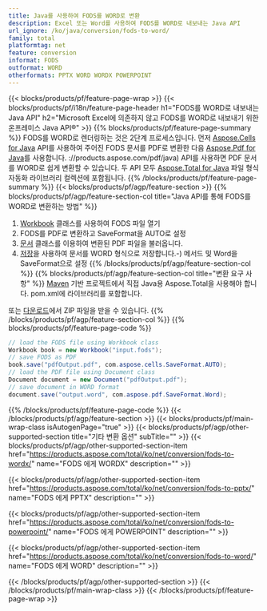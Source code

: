```yaml
---
title: Java를 사용하여 FODS를 WORD로 변환
description: Excel 또는 Word를 사용하여 FODS를 WORD로 내보내는 Java API
url_ignore: /ko/java/conversion/fods-to-word/
family: total
platformtag: net
feature: conversion
informat: FODS
outformat: WORD
otherformats: PPTX WORD WORDX POWERPOINT
---
```

{{< blocks/products/pf/feature-page-wrap >}}
{{< blocks/products/pf/i18n/feature-page-header h1="FODS를 WORD로 내보내는 Java API" h2="Microsoft Excel에 의존하지 않고 FODS를 WORD로 내보내기 위한 온프레미스 Java API&reg;" >}}
{{% blocks/products/pf/feature-page-summary %}}
FODS를 WORD로 렌더링하는 것은 2단계 프로세스입니다. 먼저 [Aspose.Cells for Java](https://products.aspose.com/cells/java) API를 사용하여 주어진 FODS 문서를 PDF로 변환한 다음 [Aspose.Pdf for Java](https://products.aspose.com/cells/java)를 사용합니다. ://products.aspose.com/pdf/java) API를 사용하면 PDF 문서를 WORD로 쉽게 변환할 수 있습니다. 두 API 모두 [Aspose.Total for Java](https://products.aspose.com/total/java/) 파일 형식 자동화 라이브러리 컬렉션에 포함됩니다.
{{% /blocks/products/pf/feature-page-summary  %}}
{{< blocks/products/pf/agp/feature-section >}}
{{% blocks/products/pf/agp/feature-section-col title="Java API를 통해 FODS를 WORD로 변환하는 방법" %}}
1. [Workbook](https://reference.aspose.com/cells/java/com.aspose.cells/Workbook) 클래스를 사용하여 FODS 파일 열기
2. FODS를 PDF로 변환하고 SaveFormat을 AUTO로 설정
3. [문서](https://reference.aspose.com/pdf/java/com.aspose.pdf/Document) 클래스를 이용하여 변환된 PDF 파일을 불러옵니다.
4. [저장](https://reference.aspose.com/pdf/java/com.aspose.pdf/Document#save-java.lang.String-com.aspose.pdf.SaveOptions)을 사용하여 문서를 WORD 형식으로 저장합니다.-) 메서드 및 Word을 SaveFormat으로 설정
{{% /blocks/products/pf/agp/feature-section-col %}}
{{% blocks/products/pf/agp/feature-section-col title="변환 요구 사항" %}}
[Maven](https://releases.aspose.com/total/java/) 기반 프로젝트에서 직접 Java용 Aspose.Total을 사용해야 합니다. pom.xml에 라이브러리를 포함합니다.

또는 [다운로드](https://releases.aspose.com/total/java)에서 ZIP 파일을 받을 수 있습니다.
{{% /blocks/products/pf/agp/feature-section-col %}}
{{% blocks/products/pf/feature-page-code %}}
```cs
// load the FODS file using Workbook class
Workbook book = new Workbook("input.fods");
// save FODS as PDF
book.save("pdfOutput.pdf", com.aspose.cells.SaveFormat.AUTO);
// load the PDF file using Document class
Document document = new Document("pdfOutput.pdf");
// save document in WORD format
document.save("output.word", com.aspose.pdf.SaveFormat.Word);  
```
{{% /blocks/products/pf/feature-page-code %}}
{{< /blocks/products/pf/agp/feature-section >}}
{{< blocks/products/pf/main-wrap-class isAutogenPage="true" >}}
{{< blocks/products/pf/agp/other-supported-section title="기타 변환 옵션" subTitle="" >}}
{{< blocks/products/pf/agp/other-supported-section-item href="https://products.aspose.com/total/ko/net/conversion/fods-to-wordx/" name="FODS 에게 WORDX" description="" >}}

{{< blocks/products/pf/agp/other-supported-section-item href="https://products.aspose.com/total/ko/net/conversion/fods-to-pptx/" name="FODS 에게 PPTX" description="" >}}

{{< blocks/products/pf/agp/other-supported-section-item href="https://products.aspose.com/total/ko/net/conversion/fods-to-powerpoint/" name="FODS 에게 POWERPOINT" description="" >}}

{{< blocks/products/pf/agp/other-supported-section-item href="https://products.aspose.com/total/ko/net/conversion/fods-to-word/" name="FODS 에게 WORD" description="" >}}


{{< /blocks/products/pf/agp/other-supported-section >}}
{{< /blocks/products/pf/main-wrap-class >}}
{{< /blocks/products/pf/feature-page-wrap >}}